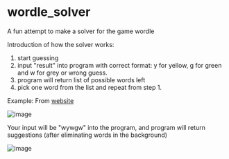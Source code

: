 # wordle_solver
A fun attempt to make a solver for the game wordle

Introduction of how the solver works:
1. start guessing
2. input "result" into program with correct format: y for yellow, g for green and w for grey or wrong guess.
3. program will return list of possible words left
4. pick one word from the list and repeat from step 1.

Example: From [website](https://www.nytimes.com/games/wordle/index.html)

![image](https://github.com/Minhtran2904/wordle_solver/assets/97359403/b66368a1-c497-4066-a90c-04b00db56ff5)

Your input will be "wywgw" into the program, and program will return suggestions (after eliminating words in the background)

![image](https://github.com/Minhtran2904/wordle_solver/assets/97359403/754a7a84-ec1e-4fc1-aa78-db0faf77d0ba)

